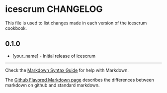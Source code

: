 icescrum CHANGELOG
==================

This file is used to list changes made in each version of the icescrum cookbook.

0.1.0
-----
- [your_name] - Initial release of icescrum

- - -
Check the [Markdown Syntax Guide](http://daringfireball.net/projects/markdown/syntax) for help with Markdown.

The [Github Flavored Markdown page](http://github.github.com/github-flavored-markdown/) describes the differences between markdown on github and standard markdown.
